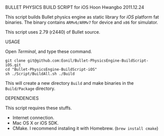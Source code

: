 BULLET PHYSICS BUILD SCRIPT for iOS
Hoon Hwangbo
2011.12.24




This script builds Bullet physics engine as static library for *iOS* platform fat binaries.
The binary contains `ARMv6/ARMv7` for device and `x86` for simulator.

This script uses 2.79 (r2440) of Bullet source.










USAGE

Open *Terminal*, and type these command.

	git clone git@github.com:Eonil/Bullet-PhysicsEngine-BuildScript-iOS.git
	cd "Bullet-PhysicsEngine-BuildScript-iOS"
	sh ./Script/BuildAll.sh ./Build

This will create a new directory `Build` and make binaries in the `Build/Package` directory.









DEPENDENCIES

This script requires these stuffs.

- Internet connection.
- Mac OS X or iOS SDK.
- CMake. I recommend instaling it with Homebrew. (`brew install cmake`)

